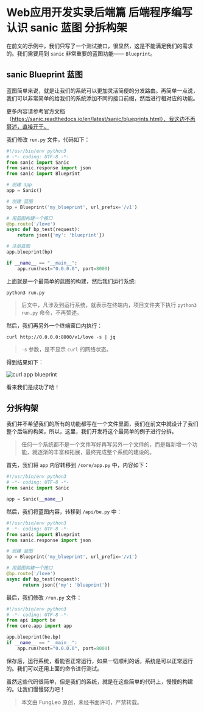 # Web应用开发实录后端篇 后端程序编写 认识 sanic 蓝图 分拆构架

在前文的示例中，我们只写了一个测试接口，很显然，这是不能满足我们的需求的。我们需要用到 `sanic` 非常重要的蓝图功能—— `Blueprint`。

## sanic Blueprint 蓝图

蓝图简单来说，就是让我们的系统可以更加灵活简便的分发路由。再简单一点说，我们可以非常简单的给我们的系统添加不同的接口前缀，然后进行相对应的功能。

更多内容请参考官方文档（https://sanic.readthedocs.io/en/latest/sanic/blueprints.html），我这边不再赘述，直接开干。

我们修改 `run.py` 文件，代码如下：

```python
#!/usr/bin/env python3
# -*- coding: UTF-8 -*-
from sanic import Sanic
from sanic.response import json
from sanic import Blueprint

# 创建 app
app = Sanic()

# 创建 蓝图
bp = Blueprint('my_blueprint', url_prefix='/v1')

# 用蓝图构建一个接口
@bp.route('/love')
async def bp_test(request):
    return json({'my': 'blueprint'})

# 注册蓝图
app.blueprint(bp)

if __name__ == "__main__":
    app.run(host="0.0.0.0", port=8000)
```

上面就是一个最简单的蓝图的构建，然后我们运行系统:

```#
python3 run.py
```

> 后文中，凡涉及到运行系统，就表示在终端内，项目文件夹下执行 `python3 run.py` 命令，不再赘述。

然后，我们再另外一个终端窗口内执行：

```#
curl http://0.0.0.0:8000/v1/love -s | jq
```

> `-s` 参数，是不显示 `curl` 的网络状态。

得到结果如下：

![curl app blueprint](https://raw.githubusercontent.com/fengcms/articles/master/image/50/7f7a798b831668e684cf4d4bb4768c.jpg)

看来我们是成功了哈！

## 分拆构架

我们并不希望我们的所有的功能都写在一个文件里面，我们在前文中就设计了我们整个后端的构架，所以，这里，我们开发将这个最简单的例子进行分拆。

> 任何一个系统都不是一个文件写好再写另外一个文件的，而是每新增一个功能，就逐渐的丰富和拓展，最终完成整个系统的建设的。

首先，我们将 `app` 内容转移到 `/core/app.py` 中，内容如下：

```python
#!/usr/bin/env python3
# -*- coding: UTF-8 -*-
from sanic import Sanic

app = Sanic(__name__)
```

然后，我们将蓝图内容，转移到 `/api/be.py` 中：

```python
#!/usr/bin/env python3
# -*- coding: UTF-8 -*-
from sanic import Blueprint
from sanic.response import json

# 创建 蓝图
bp = Blueprint('my_blueprint', url_prefix='/v1')

# 用蓝图构建一个接口
@bp.route('/love')
async def bp_test(request):
      return json({'my': 'blueprint'})
```

最后，我们修改 `/run.py` 文件：

```python
#!/usr/bin/env python3
# -*- coding: UTF-8 -*-
from api import be
from core.app import app

app.blueprint(be.bp)
if __name__ == "__main__":
    app.run(host="0.0.0.0", port=8000)
```

保存后，运行系统，看能否正常运行，如果一切顺利的话，系统是可以正常运行的。我们可以还用上面的命令进行测试。

虽然这些代码很简单，但是我们的系统，就是在这些简单的代码上，慢慢的构建的。让我们慢慢努力吧！

> 本文由 FungLeo 原创，未经书面许可，严禁转载。


